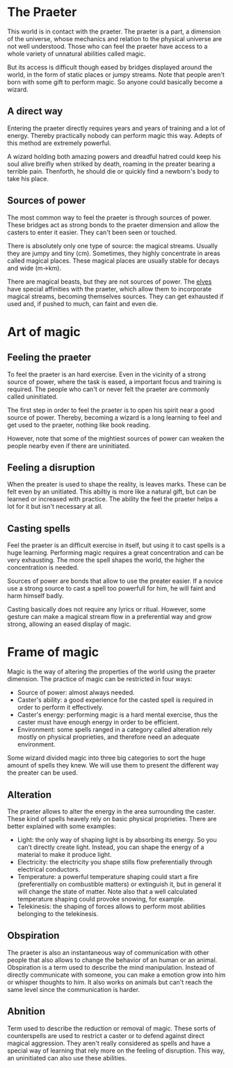 # The Praeter

This world is in contact with the praeter.
The praeter is a part, a dimension of the universe, whose mechanics and relation to the physical universe are not well understood.
Those who can feel the praeter have access to a whole variety of unnatural abilities called magic.

But its access is difficult though eased by bridges displayed around the world, in the form of static places or jumpy streams.
Note that people aren't born with some gift to perform magic.
So anyone could basically become a wizard.

## A direct way
Entering the praeter directly requires years and years of training and a lot of energy.
Thereby practically nobody can perform magic this way.
Adepts of this method are extremely powerful.

A wizard holding both amazing powers and dreadful hatred could keep his soul alive breifly when striked by death, roaming in the preater bearing a terrible pain.
Thenforth, he should die or quickly find a newborn's body to take his place.

## Sources of power
The most common way to feel the praeter is through sources of power.
These bridges act as strong bonds to the praeter dimension and allow the casters to enter it easier.
They can't been seen or touched.

There is absolutely only one type of source: the magical streams.
Usually they are jumpy and tiny (cm).
Sometimes, they highly concentrate in areas called magical places.
These magical places are usually stable for decays and wide (m->km).

There are magical beasts, but they are not sources of power.
The [elves](/Species/Elves.md) have special affinities with the praeter, which allow them to incorporate magical streams, becoming themselves sources.
They can get exhausted if used and, if pushed to much, can faint and even die.

# Art of magic

## Feeling the praeter
To feel the praeter is an hard exercise.
Even in the vicinity of a strong source of power, where the task is eased, a important focus and training is required.
The people who can't or never felt the praeter are commonly called uninitiated.

The first step in order to feel the praeter is to open his spirit near a good source of power.
Thereby, becoming a wizard is a long learning to feel and get used to the praeter, nothing like book reading.

However, note that some of the mightiest sources of power can weaken the people nearby even if there are uninitiated.

## Feeling a disruption
When the preater is used to shape the reality, is leaves marks.
These can be felt even by an unitiated.
This abiltiy is more like a natural gift, but can be learned or increased with practice.
The ability the feel the praeter helps a lot for it but isn't necessary at all.

## Casting spells
Feel the praeter is an difficult exercise in itself, but using it to cast spells is a huge learning.
Performing magic requires a great concentration and can be very exhausting.
The more the spell shapes the world, the higher the concentration is needed.

Sources of power are bonds that allow to use the preater easier.
If a novice use a strong source to cast a spell too powerfull for him, he will faint and harm himself badly.

Casting basically does not require any lyrics or ritual.
However, some gesture can make a magical stream flow in a preferential way and grow strong, allowing an eased display of magic.

# Frame of magic

Magic is the way of altering the properties of the world using the praeter dimension.
The practice of magic can be restricted in four ways:
- Source of power: almost always needed.
- Caster's ability: a good experience for the casted spell is required in order to perform it effectively.
- Caster's energy: performing magic is a hard mental exercise, thus the caster must have enough energy in order to be efficient.
- Environment: some spells ranged in a category called alteration rely mostly on physical proprieties, and therefore need an adequate environment.

Some wizard divided magic into three big categories to sort the huge amount of spells they knew.
We will use them to present the different way the preater can be used.

## Alteration
The praeter allows to alter the energy in the area surrounding the caster.
These kind of spells heavely rely on basic physical proprieties.
There are better explained with some examples:
- Light: the only way of shaping light is by absorbing its energy. So you can’t directly create light. Instead, you can shape the energy of a material to make it produce light.
- Electricity: the electricity you shape stills flow preferentially through electrical conductors.
- Temperature: a powerful temperature shaping could start a fire (preferentially on combustible matters) or extinguish it, but in general it will change the state of matter. Note also that a well calculated temperature shaping could provoke snowing, for example.
- Telekinesis: the shaping of forces allows to perform most abilities belonging to the telekinesis.

## Obspiration
The praeter is also an instantaneous way of communication with other people that also allows to change the behavior of an human or an animal.
Obspiration is a term used to describe the mind manipulation.
Instead of directly communicate with someone, you can make a emotion grow into him or whisper thoughts to him.
It also works on animals but can't reach the same level since the communication is harder.

## Abnition
Term used to describe the reduction or removal of magic.
These sorts of counterspells are used to restrict a caster or to defend against direct magical aggression.
They aren't really considered as spells and have a special way of learning that rely more on the feeling of disruption.
This way, an uninitiated can also use these abilities.
